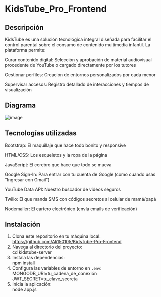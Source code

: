 
# KidsTube_Pro_Frontend

## Descripción  

KidsTube es una solución tecnológica integral diseñada para facilitar el control parental sobre el consumo de contenido multimedia infantil. La plataforma permite:

Curar contenido digital: Selección y aprobación de material audiovisual procedente de YouTube o cargado directamente por los tutores

Gestionar perfiles: Creación de entornos personalizados por cada menor

Supervisar accesos: Registro detallado de interacciones y tiempos de visualización

## Diagrama 

![image](https://github.com/user-attachments/assets/9ed9aa47-07cf-4bf5-a25a-3fee9bfaea47)
 

## Tecnologías utilizadas  

Bootstrap: El maquillaje que hace todo bonito y responsive

HTML/CSS: Los esqueletos y la ropa de la página

JavaScript: El cerebro que hace que todo se mueva

Google Sign-In: Para entrar con tu cuenta de Google (como cuando usas "Ingresar con Gmail")

YouTube Data API: Nuestro buscador de videos seguros

Twilio: El que manda SMS con códigos secretos al celular de mamá/papá

Nodemailer: El cartero electrónico (envía emails de verificación)

## Instalación  
1. Clona este repositorio en tu máquina local:  
https://github.com/Ali150105/KidsTube-Pro-Frontend
2. Navega al directorio del proyecto:  
cd kidstube-server
3. Instala las dependencias:  
npm install
4. Configura las variables de entorno en `.env`:   
MONGODB_URI=tu_cadena_de_conexión
JWT_SECRET=tu_clave_secreta
5. Inicia la aplicación:  
node app.js
